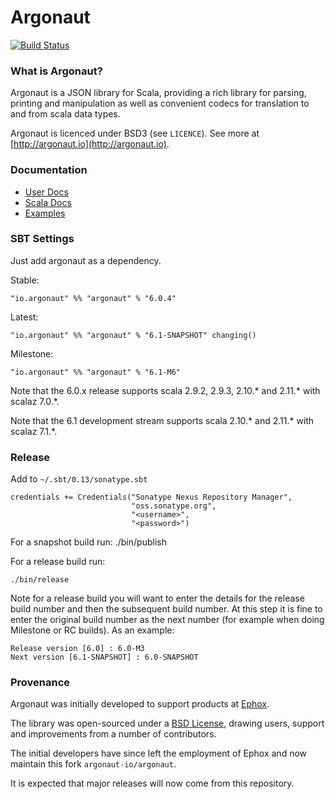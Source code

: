 # Argonaut

[![Build Status](https://travis-ci.org/argonaut-io/argonaut.png)](https://travis-ci.org/argonaut-io/argonaut)


### What is Argonaut?

Argonaut is a JSON library for Scala, providing a rich library for parsing, printing and manipulation as well as convenient codecs for translation to and from scala data types.

Argonaut is licenced under BSD3 (see `LICENCE`). See more at [http://argonaut.io](http://argonaut.io).


### Documentation

* [User Docs](http://argonaut.io/doc/)
* [Scala Docs](http://argonaut.io/scaladocs/)
* [Examples](https://github.com/argonaut-io/argonaut/tree/master/src/test/scala/argonaut/example)


### SBT Settings

Just add argonaut as a dependency.

Stable:

    "io.argonaut" %% "argonaut" % "6.0.4"

Latest:

    "io.argonaut" %% "argonaut" % "6.1-SNAPSHOT" changing()

Milestone:

    "io.argonaut" %% "argonaut" % "6.1-M6"

Note that the 6.0.x release supports scala 2.9.2, 2.9.3, 2.10.* and 2.11.* with scalaz 7.0.*.

Note that the 6.1 development stream supports scala 2.10.* and 2.11.* with scalaz 7.1.*.


### Release

Add to `~/.sbt/0.13/sonatype.sbt`


    credentials += Credentials("Sonatype Nexus Repository Manager",
                               "oss.sonatype.org",
                               "<username>",
                               "<password>")


For a snapshot build run:
    ./bin/publish

For a release build run:

    ./bin/release

Note for a release build you will want to enter the details for the
release build number and then the subsequent build number. At this
step it is fine to enter the original build number as the next number
(for example when doing Milestone or RC builds). As an example:

    Release version [6.0] : 6.0-M3
    Next version [6.1-SNAPSHOT] : 6.0-SNAPSHOT


### Provenance

Argonaut was initially developed to support products at [Ephox](http://ephox.com).

The library was open-sourced under a [BSD License](https://github.com/argonaut-io/argonaut/blob/master/LICENSE), drawing users, support and improvements from a number of contributors.

The initial developers have since left the employment of Ephox and now maintain this fork `argonaut-io/argonaut`.

It is expected that major releases will now come from this repository.
